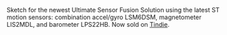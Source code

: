 Sketch for the newest Ultimate Sensor Fusion Solution using the latest ST motion sensors: combination accel/gyro LSM6DSM, magnetometer LIS2MDL, and barometer LPS22HB. Now sold on [Tindie](https://www.tindie.com/products/onehorse/ultimate-sensor-fusion-solution-lsm6dsm--lis2md/).
